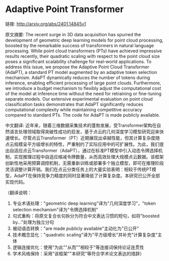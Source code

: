 # Adaptive Point Transformer

链接: http://arxiv.org/abs/2401.14845v1

原文摘要:
The recent surge in 3D data acquisition has spurred the development of
geometric deep learning models for point cloud processing, boosted by the
remarkable success of transformers in natural language processing. While point
cloud transformers (PTs) have achieved impressive results recently, their
quadratic scaling with respect to the point cloud size poses a significant
scalability challenge for real-world applications. To address this issue, we
propose the Adaptive Point Cloud Transformer (AdaPT), a standard PT model
augmented by an adaptive token selection mechanism. AdaPT dynamically reduces
the number of tokens during inference, enabling efficient processing of large
point clouds. Furthermore, we introduce a budget mechanism to flexibly adjust
the computational cost of the model at inference time without the need for
retraining or fine-tuning separate models. Our extensive experimental
evaluation on point cloud classification tasks demonstrates that AdaPT
significantly reduces computational complexity while maintaining competitive
accuracy compared to standard PTs. The code for AdaPT is made publicly
available.

中文翻译:
近年来，随着三维数据采集技术的蓬勃发展，受Transformer架构在自然语言处理领域取得突破性成功的启发，基于点云的几何深度学习模型研究迎来快速增长。尽管点云Transformer（PT）近期展现出卓越性能，但其计算复杂度随点云规模呈平方级增长的特性，严重制约了实际应用中的可扩展性。为此，我们提出自适应点云Transformer（AdaPT），通过在标准PT模型中引入动态令牌选择机制，实现推理过程中自适应缩减令牌数量，从而高效处理大规模点云数据。该框架创新性地采用预算调控机制，无需重新训练或部署多个独立模型，即可在推理阶段灵活调整计算开销。我们在点云分类任务上的大量实验表明：相较于传统PT模型，AdaPT在保持竞争力精度的同时显著降低了计算复杂度。本研究已公开全部实现代码。

（翻译说明：
1. 专业术语处理："geometric deep learning"译为"几何深度学习"，"token selection mechanism"译为"令牌选择机制"
2. 句式重构：将原文复合长句拆分为符合中文表达习惯的短句，如将"boosted by..."处理为独立分句
3. 被动语态转换："are made publicly available"主动化为"已公开"
4. 技术概念显化："quadratic scaling"译为"平方级增长"并补充"计算复杂度"主体
5. 逻辑连接优化：使用"为此""从而""相较于"等连接词保持论证连贯性
6. 学术风格保持：采用"该框架""本研究"等符合学术论文表达的措辞）
